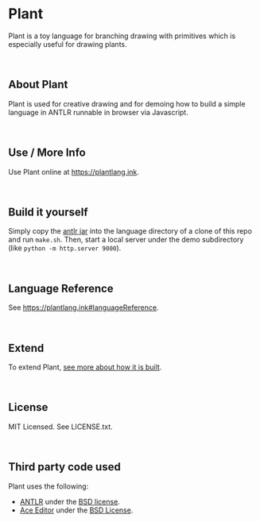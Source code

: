 # Plant
Plant is a toy language for branching drawing with primitives which is especially useful for drawing plants.

<br>

## About Plant
Plant is used for creative drawing and for demoing how to build a simple language in ANTLR runnable in browser via Javascript.

<br>

## Use / More Info
Use Plant online at <a href="https://plantlang.ink">https://plantlang.ink</a>.

<br>

## Build it yourself
Simply copy the [antlr jar](https://www.antlr.org/download/antlr-4.9.3-complete.jar) into the language directory of a clone of this repo and run `make.sh`. Then, start a local server under the demo subdirectory (like `python -m http.server 9000`).

<br>

## Language Reference
See <a href="https://plantlang.ink#languageReference">https://plantlang.ink#languageReference</a>.

<br>

## Extend
To extend Plant, [see more about how it is built](https://plantlang.ink/about#how).

<br>

## License
MIT Licensed. See LICENSE.txt.

<br>

## Third party code used
Plant uses the following:

 - [ANTLR](https://www.antlr.org/index.html) under the [BSD license](https://www.antlr.org/license.html).
 - [Ace Editor](https://ace.c9.io/) under the [BSD License](https://github.com/ajaxorg/ace/blob/master/LICENSE).

